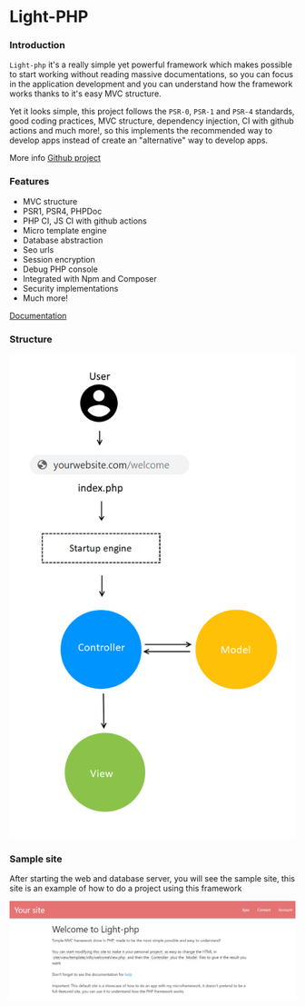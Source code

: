 <style module>
	.structure_img {
		height: 750px;
	}
</style>

# Light-PHP

### Introduction

`Light-php` it's a really simple yet powerful framework which makes possible to start working without reading massive documentations, so you can focus in the application development and you can understand how the framework works thanks to it's easy MVC structure.  

Yet it looks simple, this project follows the `PSR-0`, `PSR-1` and `PSR-4` standards, good coding practices, MVC structure, dependency injection, CI with github actions and much more!, so this implements the recommended way to develop apps instead of create an "alternative" way to develop apps.  

More info  [Github project](https://github.com/bakeiro/Light-PHP/)

### Features

- MVC structure
- PSR1, PSR4, PHPDoc
- PHP CI, JS CI with github actions
- Micro template engine
- Database abstraction
- Seo urls
- Session encryption
- Debug PHP console
- Integrated with Npm and Composer
- Security implementations
- Much more!

[Documentation](./overview/Overview.html) 

### Structure

<img :class="$style.structure_img" src="./images/structure_png_new.png" alt="foo">

### Sample site
After starting the web and database server, you will see the sample site, this site is an example of how to do a project using this framework

<img src="./images/welcomePage.png" alt="foo">